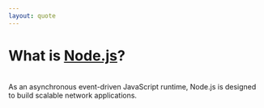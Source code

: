 ```yaml
---
layout: quote
---
```


# What is [Node.js](https://nodejs.org/en/about)?

<br/>

<div class="flex items-center py-4 border-y border-indigo-400 overflow-hidden">
  <raphael:quote class="w-50 h-20 text-indigo-400 -translate-y-8" />

  <div class="max-w-[60ch] text-2xl text-center">
    As an <span class="text-sky-400">asynchronous</span> <span class="text-orange-300">event-driven</span> <span class="text-indigo-400">JavaScript runtime</span>, Node.js is designed to build <span class="text-teal-400">scalable network applications</span>.
  </div>
  <raphael:quote class="w-50 h-20 text-indigo-400 rotate-180 translate-y-8" />
</div>

<!--
You can have `style` tag in markdown to override the style for the current page.
Learn more: https://sli.dev/guide/syntax#embedded-styles
-->

<!--
Here is another comment.
-->
